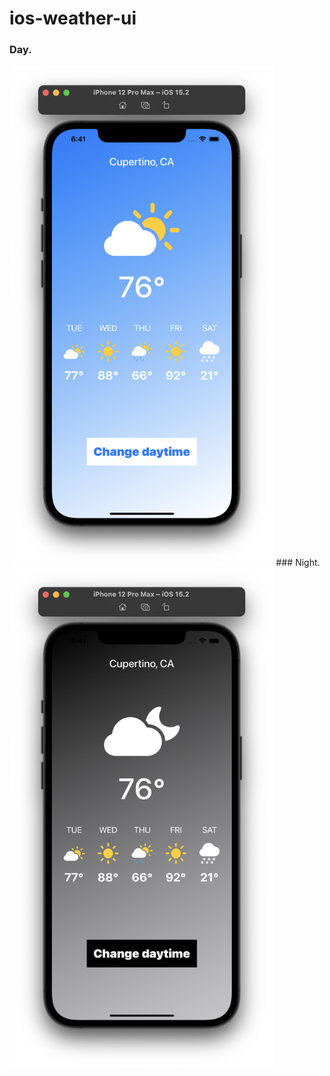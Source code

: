 # ios-weather-ui

### Day.  
<img src="shows/day.png" height="800"/>
### Night.
<img src="shows/night.png" height=800"/>
